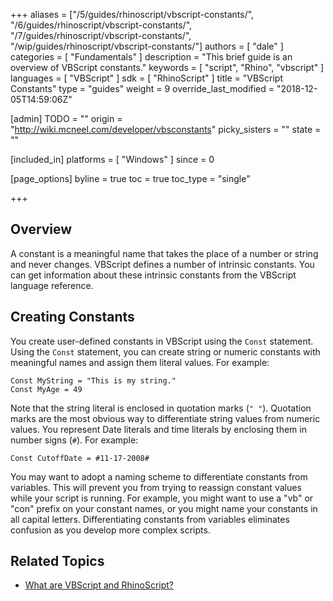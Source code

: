 +++
aliases = ["/5/guides/rhinoscript/vbscript-constants/", "/6/guides/rhinoscript/vbscript-constants/", "/7/guides/rhinoscript/vbscript-constants/", "/wip/guides/rhinoscript/vbscript-constants/"]
authors = [ "dale" ]
categories = [ "Fundamentals" ]
description = "This brief guide is an overview of VBScript constants."
keywords = [ "script", "Rhino", "vbscript" ]
languages = [ "VBScript" ]
sdk = [ "RhinoScript" ]
title = "VBScript Constants"
type = "guides"
weight = 9
override_last_modified = "2018-12-05T14:59:06Z"

[admin]
TODO = ""
origin = "http://wiki.mcneel.com/developer/vbsconstants"
picky_sisters = ""
state = ""

[included_in]
platforms = [ "Windows" ]
since = 0

[page_options]
byline = true
toc = true
toc_type = "single"

+++

 
## Overview

A constant is a meaningful name that takes the place of a number or string and never changes. VBScript defines a number of intrinsic constants. You can get information about these intrinsic constants from the VBScript language reference.

## Creating Constants

You create user-defined constants in VBScript using the `Const` statement. Using the `Const` statement, you can create string or numeric constants with meaningful names and assign them literal values.  For example:

```vbnet
Const MyString = "This is my string."
Const MyAge = 49
```

Note that the string literal is enclosed in quotation marks (`" "`).  Quotation marks are the most obvious way to differentiate string values from numeric values.  You represent Date literals and time literals by enclosing them in number signs (`#`).  For example:

```vbnet
Const CutoffDate = #11-17-2008#
```

You may want to adopt a naming scheme to differentiate constants from variables.  This will prevent you from trying to reassign constant values while your script is running.  For example, you might want to use a "vb" or "con" prefix on your constant names, or you might name your constants in all capital letters.  Differentiating constants from variables eliminates confusion as you develop more complex scripts.

## Related Topics

- [What are VBScript and RhinoScript?](/guides/rhinoscript/what-are-vbscript-rhinoscript)
